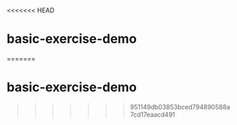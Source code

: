 <<<<<<< HEAD
# basic-exercise-demo
=======
# basic-exercise-demo
>>>>>>> 951149db03853bced794890588a7cd17eaacd491
